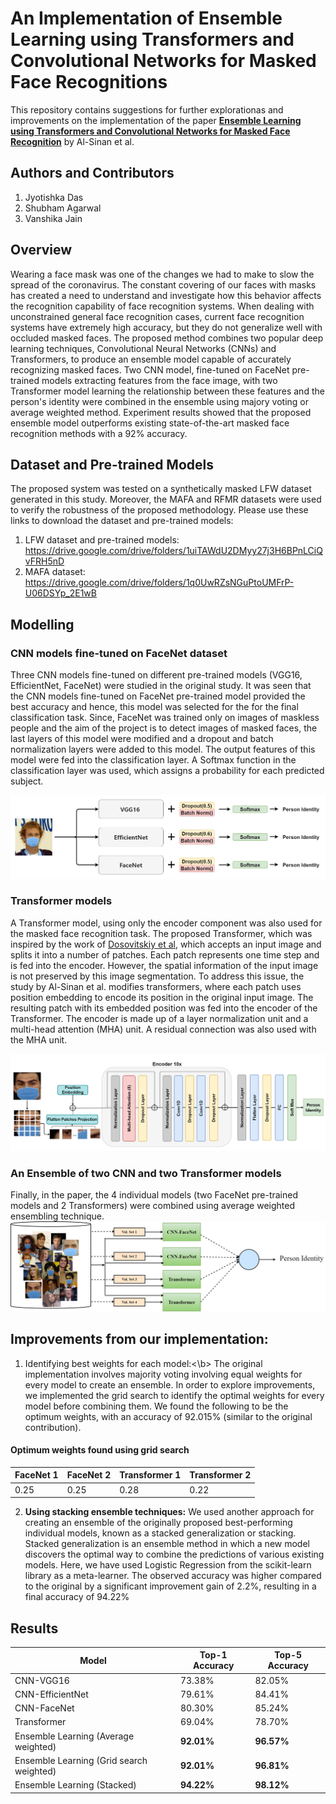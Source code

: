 # An Implementation of Ensemble Learning using Transformers and Convolutional Networks for Masked Face Recognitions
This repository contains suggestions for further explorationas and improvements on the implementation of the paper **[Ensemble Learning using Transformers and Convolutional Networks for Masked Face Recognition](https://arxiv.org/abs/2210.04816)** by Al-Sinan et al.
## Authors and Contributors
1. Jyotishka Das
2. Shubham Agarwal
3. Vanshika Jain

## Overview
Wearing a face mask was one of the changes we had to make to slow the spread of the coronavirus. The constant covering of our faces with masks has created a need to understand and investigate how this behavior affects the recognition capability of face recognition systems. When dealing with unconstrained general face recognition cases, current face recognition systems have extremely high accuracy, but they do not generalize well with occluded masked faces. The proposed method combines two popular deep learning techniques, Convolutional Neural Networks (CNNs) and Transformers, to produce an ensemble model capable of accurately recognizing masked faces. Two CNN model, fine-tuned on FaceNet pre-trained models extracting features from the face image, with two Transformer model learning the relationship between these features and the person's identity were combined in the ensemble using majory voting or average weighted method. Experiment results showed that the proposed ensemble model outperforms existing state-of-the-art masked face recognition methods with a 92% accuracy.

## Dataset and Pre-trained Models
The proposed system was tested on a synthetically masked LFW dataset generated in this study. Moreover, the MAFA and RFMR datasets were used to verify the robustness of the proposed methodology.
Please use these links to download the dataset and pre-trained models:
1. LFW dataset and pre-trained models:  https://drive.google.com/drive/folders/1uiTAWdU2DMyy27j3H6BPnLCiQvFRH5nD
2. MAFA dataset: https://drive.google.com/drive/folders/1q0UwRZsNGuPtoUMFrP-U06DSYp_2E1wB


## Modelling
### CNN models fine-tuned on FaceNet dataset 
Three CNN models fine-tuned on different pre-trained models (VGG16, EfficientNet, FaceNet) were studied in the original study. It was seen that the CNN models fine-tuned on FaceNet pre-trained model provided the best accuracy and hence, this model was selected for the for the final classification task. Since, FaceNet was trained only on images of maskless people and the aim of the project is to detect images of masked faces, the last layers of this model were modified and a dropout and batch normalization layers were added to this model. The output features of this model were fed into the classification layer. A Softmax function in the classification layer was used, which assigns a probability for each predicted subject.

![Alt text](cnn_models.png?raw=true)

### Transformer models 
A Transformer model, using only the encoder component was also used for the masked face recognition task. The proposed Transformer, which was inspired by the work of [Dosovitskiy et al](https://arxiv.org/abs/2010.11929), which accepts an input image and splits it into a number of patches. Each patch represents one time step and is fed into the encoder. However, the spatial information of the input image is not preserved by this image segmentation. To address this issue, the study by Al-Sinan et al. modifies transformers, where each patch uses position embedding to encode its position in the original input image. The resulting patch with its embedded position was fed into the encoder of the Transformer. The encoder is made up of a layer normalization unit and a multi-head attention (MHA) unit. A residual connection was also used with the MHA unit.

![Alt text](transformer.png?raw=true)

### An Ensemble of two CNN and two Transformer models
Finally, in the paper, the 4 individual models (two FaceNet pre-trained models and 2 Transformers) were combined using average weighted ensembling technique. 
![Alt text](ensemble.png?raw=true)

## Improvements from our implementation:

1.  Identifying best weights for each model:<\b> The original implementation involves majority voting involving equal weights for every model to create an ensemble. In order to explore improvements, we implemented the grid search to identify the optimal weights for every model before combining them. We found the following to be the optimum weights, with an accuracy of 92.015\% (similar to the original contribution). 
  
  #### Optimum weights found using grid search
 | FaceNet 1 | FaceNet 2| Transformer 1 | Transformer 2 
| -- | -- | -- | -- |
0.25 | 0.25 | 0.28 | 0.22 |

2. <b>Using stacking ensemble techniques:</b> We used another approach for creating an ensemble of the
originally proposed best-performing individual models, known as a stacked generalization or stacking.
Stacked generalization is an ensemble method in which a new model discovers the optimal way to combine
the predictions of various existing models. Here, we have used Logistic Regression from the scikit-learn
library as a meta-learner. The observed accuracy was higher compared to the original by a significant
improvement gain of 2.2%, resulting in a final accuracy of 94.22%


## Results

| Model | Top-1 Accuracy | Top-5 Accuracy
| -- | -- | -- |
CNN-VGG16 | 73.38% | 82.05% |
CNN-EfficientNet | 79.61% | 84.41% |
CNN-FaceNet | 80.30% | 85.24% |
Transformer | 69.04% | 78.70% |
Ensemble Learning (Average weighted) | **92.01%** | **96.57%** |
Ensemble Learning (Grid search weighted) | **92.01%** | **96.81%** |
Ensemble Learning (Stacked) | **94.22%** | **98.12%** |
